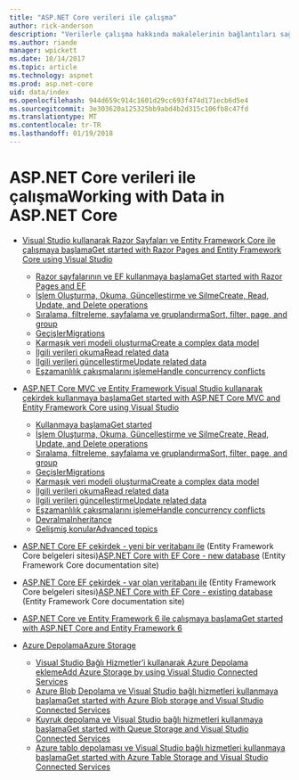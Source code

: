 ```yaml
---
title: "ASP.NET Core verileri ile çalışma"
author: rick-anderson
description: "Verilerle çalışma hakkında makalelerinin bağlantıları sağlar. Birçok Entity Framework Çekirdek kullanın."
ms.author: riande
manager: wpickett
ms.date: 10/14/2017
ms.topic: article
ms.technology: aspnet
ms.prod: asp.net-core
uid: data/index
ms.openlocfilehash: 944d659c914c1601d29cc693f474d171ecb6d5e4
ms.sourcegitcommit: 3e303620a125325bb9abd4b2d315c106fb8c47fd
ms.translationtype: MT
ms.contentlocale: tr-TR
ms.lasthandoff: 01/19/2018
---
```

# <a name="working-with-data-in-aspnet-core"></a><span data-ttu-id="1d93d-104">ASP.NET Core verileri ile çalışma</span><span class="sxs-lookup"><span data-stu-id="1d93d-104">Working with Data in ASP.NET Core</span></span> 

* [<span data-ttu-id="1d93d-105">Visual Studio kullanarak Razor Sayfaları ve Entity Framework Core ile çalışmaya başlama</span><span class="sxs-lookup"><span data-stu-id="1d93d-105">Get started with Razor Pages and Entity Framework Core using Visual Studio</span></span>](xref:data/ef-rp/index)

   * [<span data-ttu-id="1d93d-106">Razor sayfalarının ve EF kullanmaya başlama</span><span class="sxs-lookup"><span data-stu-id="1d93d-106">Get started with Razor Pages and EF</span></span>](xref:data/ef-rp/intro)
   * [<span data-ttu-id="1d93d-107">İşlem Oluşturma, Okuma, Güncelleştirme ve Silme</span><span class="sxs-lookup"><span data-stu-id="1d93d-107">Create, Read, Update, and Delete operations</span></span>](xref:data/ef-rp/crud)
   * [<span data-ttu-id="1d93d-108">Sıralama, filtreleme, sayfalama ve gruplandırma</span><span class="sxs-lookup"><span data-stu-id="1d93d-108">Sort, filter, page, and group</span></span>](xref:data/ef-rp/sort-filter-page)
   * [<span data-ttu-id="1d93d-109">Geçişler</span><span class="sxs-lookup"><span data-stu-id="1d93d-109">Migrations</span></span>](xref:data/ef-rp/migrations)
   * [<span data-ttu-id="1d93d-110">Karmaşık veri modeli oluşturma</span><span class="sxs-lookup"><span data-stu-id="1d93d-110">Create a complex data model</span></span>](xref:data/ef-rp/complex-data-model)
   * [<span data-ttu-id="1d93d-111">İlgili verileri okuma</span><span class="sxs-lookup"><span data-stu-id="1d93d-111">Read related data</span></span>](xref:data/ef-rp/read-related-data)
   * [<span data-ttu-id="1d93d-112">İlgili verileri güncelleştirme</span><span class="sxs-lookup"><span data-stu-id="1d93d-112">Update related data</span></span>](xref:data/ef-rp/update-related-data)
   * [<span data-ttu-id="1d93d-113">Eşzamanlılık çakışmalarını işleme</span><span class="sxs-lookup"><span data-stu-id="1d93d-113">Handle concurrency conflicts</span></span>](xref:data/ef-rp/concurrency)

*   [<span data-ttu-id="1d93d-114">ASP.NET Core MVC ve Entity Framework Visual Studio kullanarak çekirdek kullanmaya başlama</span><span class="sxs-lookup"><span data-stu-id="1d93d-114">Get started with ASP.NET Core MVC and Entity Framework Core using Visual Studio</span></span>](ef-mvc/index.md)
    *   [<span data-ttu-id="1d93d-115">Kullanmaya başlama</span><span class="sxs-lookup"><span data-stu-id="1d93d-115">Get started</span></span>](ef-mvc/intro.md)
    *   [<span data-ttu-id="1d93d-116">İşlem Oluşturma, Okuma, Güncelleştirme ve Silme</span><span class="sxs-lookup"><span data-stu-id="1d93d-116">Create, Read, Update, and Delete operations</span></span>](xref:data/ef-mvc/crud)
    *   [<span data-ttu-id="1d93d-117">Sıralama, filtreleme, sayfalama ve gruplandırma</span><span class="sxs-lookup"><span data-stu-id="1d93d-117">Sort, filter, page, and group</span></span>](xref:data/ef-mvc/sort-filter-page)
    *   [<span data-ttu-id="1d93d-118">Geçişler</span><span class="sxs-lookup"><span data-stu-id="1d93d-118">Migrations</span></span>](xref:data/ef-mvc/migrations)
    *   [<span data-ttu-id="1d93d-119">Karmaşık veri modeli oluşturma</span><span class="sxs-lookup"><span data-stu-id="1d93d-119">Create a complex data model</span></span>](ef-mvc/complex-data-model.md)
    *   [<span data-ttu-id="1d93d-120">İlgili verileri okuma</span><span class="sxs-lookup"><span data-stu-id="1d93d-120">Read related data</span></span>](ef-mvc/read-related-data.md)
    *   [<span data-ttu-id="1d93d-121">İlgili verileri güncelleştirme</span><span class="sxs-lookup"><span data-stu-id="1d93d-121">Update related data</span></span>](ef-mvc/update-related-data.md)
    *   [<span data-ttu-id="1d93d-122">Eşzamanlılık çakışmalarını işleme</span><span class="sxs-lookup"><span data-stu-id="1d93d-122">Handle concurrency conflicts</span></span>](ef-mvc/concurrency.md)
    *   [<span data-ttu-id="1d93d-123">Devralma</span><span class="sxs-lookup"><span data-stu-id="1d93d-123">Inheritance</span></span>](ef-mvc/inheritance.md)
    *   [<span data-ttu-id="1d93d-124">Gelişmiş konular</span><span class="sxs-lookup"><span data-stu-id="1d93d-124">Advanced topics</span></span>](ef-mvc/advanced.md)
* <span data-ttu-id="1d93d-125">[ASP.NET Core EF çekirdek - yeni bir veritabanı ile](https://docs.microsoft.com/ef/core/get-started/aspnetcore/new-db) (Entity Framework Core belgeleri sitesi)</span><span class="sxs-lookup"><span data-stu-id="1d93d-125">[ASP.NET Core with EF Core - new database](https://docs.microsoft.com/ef/core/get-started/aspnetcore/new-db) (Entity Framework Core documentation site)</span></span>
* <span data-ttu-id="1d93d-126">[ASP.NET Core EF çekirdek - var olan veritabanı ile](https://docs.microsoft.com/ef/core/get-started/aspnetcore/existing-db) (Entity Framework Core belgeleri sitesi)</span><span class="sxs-lookup"><span data-stu-id="1d93d-126">[ASP.NET Core with EF Core - existing database](https://docs.microsoft.com/ef/core/get-started/aspnetcore/existing-db) (Entity Framework Core documentation site)</span></span>
*   [<span data-ttu-id="1d93d-127">ASP.NET Core ve Entity Framework 6 ile çalışmaya başlama</span><span class="sxs-lookup"><span data-stu-id="1d93d-127">Get started with ASP.NET Core and Entity Framework 6</span></span>](entity-framework-6.md)
*   [<span data-ttu-id="1d93d-128">Azure Depolama</span><span class="sxs-lookup"><span data-stu-id="1d93d-128">Azure Storage</span></span>](azure-storage/index.md)
    *   [<span data-ttu-id="1d93d-129">Visual Studio Bağlı Hizmetler’i kullanarak Azure Depolama ekleme</span><span class="sxs-lookup"><span data-stu-id="1d93d-129">Add Azure Storage by using Visual Studio Connected Services</span></span>](https://azure.microsoft.com/documentation/articles/vs-azure-tools-connected-services-storage/)
    *   [<span data-ttu-id="1d93d-130">Azure Blob Depolama ve Visual Studio bağlı hizmetleri kullanmaya başlama</span><span class="sxs-lookup"><span data-stu-id="1d93d-130">Get started with Azure Blob storage and Visual Studio Connected Services</span></span>](https://azure.microsoft.com/documentation/articles/vs-storage-aspnet5-getting-started-blobs/)
    *   [<span data-ttu-id="1d93d-131">Kuyruk depolama ve Visual Studio bağlı hizmetleri kullanmaya başlama</span><span class="sxs-lookup"><span data-stu-id="1d93d-131">Get started with Queue Storage and Visual Studio Connected Services</span></span>](https://azure.microsoft.com/documentation/articles/vs-storage-aspnet5-getting-started-queues/)
    *   [<span data-ttu-id="1d93d-132">Azure tablo depolaması ve Visual Studio bağlı hizmetleri kullanmaya başlama</span><span class="sxs-lookup"><span data-stu-id="1d93d-132">Get started with Azure Table Storage and Visual Studio Connected Services</span></span>](https://azure.microsoft.com/documentation/articles/vs-storage-aspnet5-getting-started-tables/)

